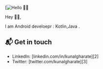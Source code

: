 [![Hello 👋🏻](https://download.softwsp.com/sites/13/2015/08/icon-android-studio.png)


Hey 👋🏻,

I am Android develoepr : Kotlin,Java .

## 📬 Get in touch

- LinkedIn: [linkedin.com/in/kunalgharate][2]
- Twitter: [twitter.com/kunalgharate][3]







